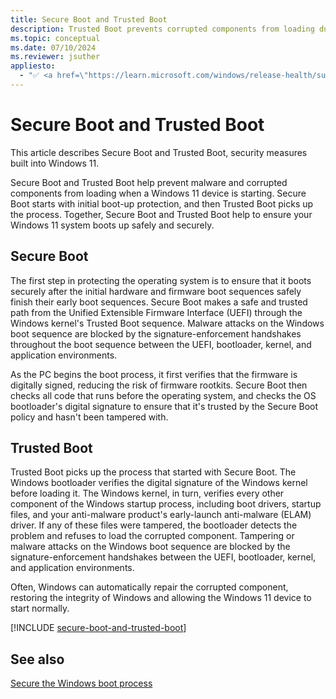```yaml
---
title: Secure Boot and Trusted Boot
description: Trusted Boot prevents corrupted components from loading during the boot-up process in Windows 11
ms.topic: conceptual
ms.date: 07/10/2024
ms.reviewer: jsuther
appliesto:
  - "✅ <a href=\"https://learn.microsoft.com/windows/release-health/supported-versions-windows-client\" target=\"_blank\">Windows 11</a>"
---
```


# Secure Boot and Trusted Boot

This article describes Secure Boot and Trusted Boot, security measures built into Windows 11.

Secure Boot and Trusted Boot help prevent malware and corrupted components from loading when a Windows 11 device is starting. Secure Boot starts with initial boot-up protection, and then Trusted Boot picks up the process. Together, Secure Boot and Trusted Boot help to ensure your Windows 11 system boots up safely and securely.

## Secure Boot

The first step in protecting the operating system is to ensure that it boots securely after the initial hardware and firmware boot sequences safely finish their early boot sequences. Secure Boot makes a safe and trusted path from the Unified Extensible Firmware Interface (UEFI) through the Windows kernel's Trusted Boot sequence. Malware attacks on the Windows boot sequence are blocked by the signature-enforcement handshakes throughout the boot sequence between the UEFI, bootloader, kernel, and application environments.

As the PC begins the boot process, it first verifies that the firmware is digitally signed, reducing the risk of firmware rootkits. Secure Boot then checks all code that runs before the operating system, and checks the OS bootloader's digital signature to ensure that it's trusted by the Secure Boot policy and hasn't been tampered with.

## Trusted Boot

Trusted Boot picks up the process that started with Secure Boot. The Windows bootloader verifies the digital signature of the Windows kernel before loading it. The Windows kernel, in turn, verifies every other component of the Windows startup process, including boot drivers, startup files, and your anti-malware product's early-launch anti-malware (ELAM) driver. If any of these files were tampered, the bootloader detects the problem and refuses to load the corrupted component. Tampering or malware attacks on the Windows boot sequence are blocked by the signature-enforcement handshakes between the UEFI, bootloader, kernel, and application environments.

Often, Windows can automatically repair the corrupted component, restoring the integrity of Windows and allowing the Windows 11 device to start normally.

[!INCLUDE [secure-boot-and-trusted-boot](../../../../includes/licensing/secure-boot-and-trusted-boot.md)]

## See also

[Secure the Windows boot process](secure-the-windows-10-boot-process.md)

